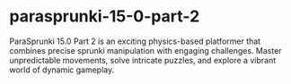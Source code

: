 # parasprunki-15-0-part-2
ParaSprunki 15.0 Part 2 is an exciting physics-based platformer that combines precise sprunki manipulation with engaging challenges. Master unpredictable movements, solve intricate puzzles, and explore a vibrant world of dynamic gameplay.
